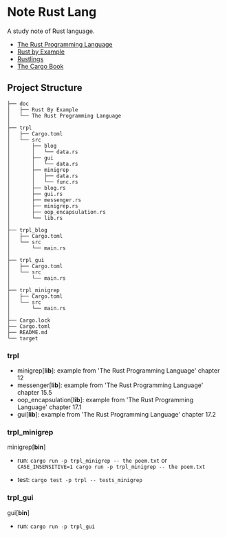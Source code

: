 # Note Rust Lang

A study note of Rust language.

- [The Rust Programming Language](https://doc.rust-lang.org/book)
- [Rust by Example](https://doc.rust-lang.org/rust-by-example/index.html)
- [Rustlings](https://github.com/rust-lang/rustlings)
- [The Cargo Book](https://doc.rust-lang.org/cargo/index.html)

## Project Structure

```null
├── doc
│   ├── Rust By Example
│   └── The Rust Programming Language
│
├── trpl
│   ├── Cargo.toml
│   └── src
│       ├── blog
│       │   └── data.rs
│       ├── gui
│       │   └── data.rs
│       ├── minigrep
│       │   ├── data.rs
│       │   └── func.rs
│       ├── blog.rs
│       ├── gui.rs
│       ├── messenger.rs
│       ├── minigrep.rs
│       ├── oop_encapsulation.rs
│       └── lib.rs
│
├── trpl_blog
│   ├── Cargo.toml
│   └── src
│       └── main.rs
│
├── trpl_gui
│   ├── Cargo.toml
│   └── src
│       └── main.rs
│
├── trpl_minigrep
│   ├── Cargo.toml
│   └── src
│       └── main.rs
│
├── Cargo.lock
├── Cargo.toml
├── README.md
└── target
```

### trpl

- minigrep[**lib**]: example from 'The Rust Programming Language' chapter 12
- messenger[**lib**]: example from 'The Rust Programming Language' chapter 15.5
- oop_encapsulation[**lib**]: example from 'The Rust Programming Language' chapter 17.1
- gui[**lib**]: example from 'The Rust Programming Language' chapter 17.2

### trpl_minigrep

minigrep[**bin**]

- run:
  `cargo run -p trpl_minigrep -- the poem.txt`
  or
  `CASE_INSENSITIVE=1 cargo run -p trpl_minigrep -- the poem.txt`

- test:
  `cargo test -p trpl -- tests_minigrep`

### trpl_gui

gui[**bin**]

- run:
  `cargo run -p trpl_gui`
